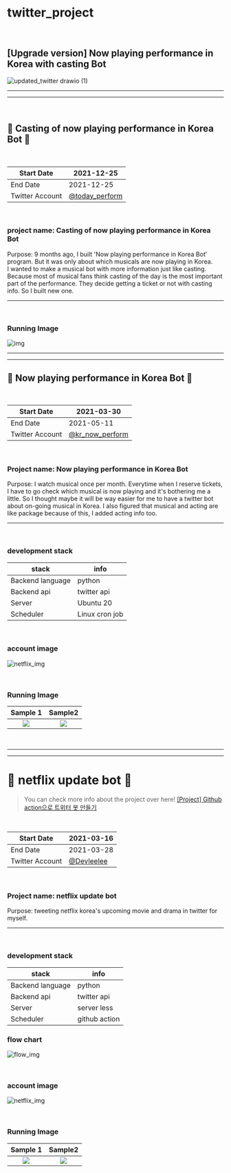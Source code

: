 # twitter_project

<br>

## [Upgrade version] Now playing performance in Korea with casting Bot

![updated_twitter drawio (1)](https://user-images.githubusercontent.com/35620531/137567303-9155675c-932e-4331-8207-701b45f0f76f.png)

<hr>
<hr>

<br>

## 🤖 Casting of now playing performance in Korea Bot 🤖 
<br>

| Start Date      | 2021-12-25                                          |
|-----------------|-----------------------------------------------------|
| End Date        | 2021-12-25                                          |
| Twitter Account | [@today_perform](https://twitter.com/today_perform) |  

<br> 

### project name: Casting of now playing performance in Korea Bot
Purpose: 9 months ago, I built 'Now playing performance in Korea Bot' program. But it was only about which musicals are now playing in Korea.  
I wanted to make a musical bot with more information just like casting. Because most of musical fans think casting of the day is the most important part of the performance. 
They decide getting a ticket or not with casting info. So I built new one. 
<hr> 

<br> 

### Running Image 
![img](https://user-images.githubusercontent.com/35620531/147377250-c05a47f8-c1f7-4630-99ad-1249c005c857.png)


<hr> 
<hr> 

## 🤖 Now playing performance in Korea Bot 🤖  
<br>

| Start Date      | 2021-03-30 |
|-----------------|------------|
| End Date        | 2021-05-11  |
| Twitter Account | [@kr_now_perform](https://twitter.com/kr_now_perform) |  

<br>

### Project name: Now playing performance in Korea Bot <br> 
Purpose: I watch musical once per month. Everytime when I reserve tickets, I have to go check which musical is now playing and it's bothering me a little. 
So I thought maybe it will be way easier for me to have a twitter bot about on-going musical in Korea. I also figured that musical and acting are like package because of this, I added acting info too. 
<hr>

<br> 

### development stack
| stack      | info |
|-----------------|------------|
| Backend language       |   python         |
| Backend api | twitter api |  
| Server | Ubuntu 20 |  
| Scheduler | Linux cron job |  

<br>

### account image 
![netflix_img](https://user-images.githubusercontent.com/35620531/117728783-dcecb800-b224-11eb-8f2e-8d1866c12c28.png)

<br>   

### Running Image
Sample 1             |  Sample2
:-------------------------:|:-------------------------:
![](https://user-images.githubusercontent.com/35620531/117728880-03125800-b225-11eb-804a-9be3572da1e2.png)  |  ![](https://user-images.githubusercontent.com/35620531/117728938-158c9180-b225-11eb-9432-dae9489ac204.png)


<br>

<hr> 
<hr> 

# 🤖 netflix update bot 🤖  

> You can check more info about the project over here! [[Project] Github action으로 트위터 봇 만들기](https://leeleelee3264.github.io/backend/2021/04/16/twitterbot-with-git-action.html) 

<br>


| Start Date      | 2021-03-16 |
|-----------------|------------|
| End Date        | 2021-03-28 |
| Twitter Account | [@Devleelee](https://twitter.com/DevLeelee) |  

<br>

### Project name: netflix update bot 


Purpose: tweeting netflix korea's upcoming movie and drama in twitter for myself.<br> 
<hr>

<br>

### development stack
| stack      | info |
|-----------------|------------|
| Backend language       |   python         |
| Backend api | twitter api |  
| Server | server less |  
| Scheduler | github action |  

### flow chart
![flow_img](https://leeleelee3264.github.io/assets/img/post/twitter_flow.png)


<br>

### account image 
![netflix_img](https://user-images.githubusercontent.com/35620531/112550299-80fbda80-8e02-11eb-9583-3b8268dafb2a.PNG)

<br>   

### Running Image
Sample 1             |  Sample2
:-------------------------:|:-------------------------:
![](https://user-images.githubusercontent.com/35620531/112839670-6adb6c00-90d9-11eb-8a74-3ad7b1c156ca.PNG)  |  ![](https://user-images.githubusercontent.com/35620531/112840270-184e7f80-90da-11eb-81dd-7984814ae9cf.PNG)





